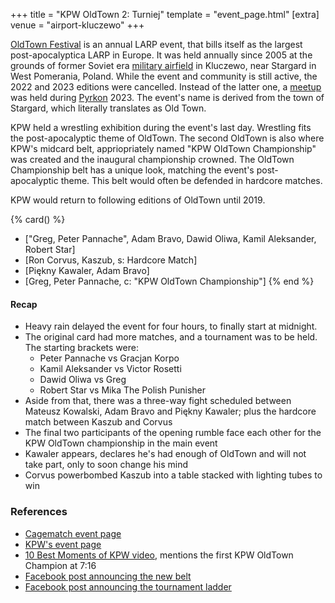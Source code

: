 +++
title = "KPW OldTown 2: Turniej"
template = "event_page.html"
[extra]
venue = "airport-kluczewo"
+++

[OldTown Festival][oldtown] is an annual LARP event, that bills itself as the largest post-apocalyptica LARP in Europe. It was held annually since 2005 at the grounds of former Soviet era [military airfield][airfield-wiki] in Kluczewo, near Stargard in West Pomerania, Poland. While the event and community is still active, the 2022 and 2023 editions were cancelled. Instead of the latter one, a [meetup][oldtown-meetup] was held during [Pyrkon][pyrkon] 2023.
The event's name is derived from the town of Stargard, which literally translates as Old Town.

KPW held a wrestling exhibition during the event's last day. Wrestling fits the post-apocalyptic theme of OldTown. The second OldTown is also where KPW's midcard belt, appriopriately named "KPW OldTown Championship" was created and the inaugural championship crowned. The OldTown Championship belt has a unique look, matching the event's post-apocalyptic theme. This belt would often be defended in hardcore matches.

KPW would return to following editions of OldTown until 2019.

{% card() %}
- ["Greg, Peter Pannache", Adam Bravo, Dawid Oliwa, Kamil Aleksander, Robert Star]
- [Ron Corvus, Kaszub, s: Hardcore Match]
- [Piękny Kawaler, Adam Bravo]
- [Greg, Peter Pannache, c: "KPW OldTown Championship"]
{% end %}

#### Recap

- Heavy rain delayed the event for four hours, to finally start at midnight.
- The original card had more matches, and a tournament was to be held. The starting brackets were:
  - Peter Pannache vs Gracjan Korpo
  - Kamil Aleksander vs Victor Rosetti
  - Dawid Oliwa vs Greg
  - Robert Star vs Mika The Polish Punisher
- Aside from that, there was a three-way fight scheduled between Mateusz Kowalski, Adam Bravo and Piękny Kawaler; plus the hardcore match between Kaszub and Corvus
- The final two participants of the opening rumble face each other for the KPW OldTown championship in the main event
- Kawaler appears, declares he's had enough of OldTown and will not take part, only to soon change his mind
- Corvus powerbombed Kaszub into a table stacked with lighting tubes to win

### References

* [Cagematch event page](https://www.cagematch.net/?id=1&nr=182537)
* [KPW's event page](https://kpwrestling.pl/events/kpw-oldtown-2/)
* [10 Best Moments of KPW video](https://www.youtube.com/watch?v=NeyUetRatMU), mentions the first KPW OldTown Champion at 7:16
* [Facebook post announcing the new belt](https://www.facebook.com/photo/?fbid=1845191942464656)
* [Facebook post announcing the tournament ladder](https://www.facebook.com/kpwrestling/photos/a.1506540256329828/1854149808235536/)

[oldtown]: https://oldtownfestival.net/
[airfield-wiki]: https://en.wikipedia.org/wiki/Kluczewo_Airfield
[cancel-2022-facebook]: https://www.facebook.com/OldTownPL/posts/7628871287138919
[oldtown-meetup]: https://www.facebook.com/events/563804182505079/
[pyrkon]: https://pyrkon.pl/
